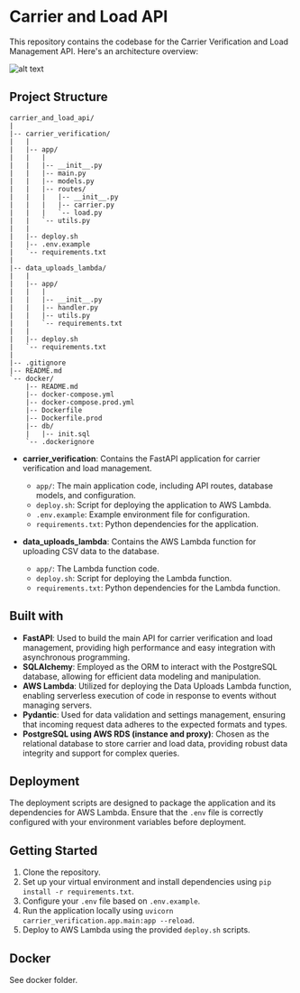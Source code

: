 # Carrier and Load API

This repository contains the codebase for the Carrier Verification and Load Management API. Here's an architecture overview:

![alt text](<Screenshot 2025-01-15 at 9.15.35 AM.png>)

## Project Structure

```
carrier_and_load_api/
|
|-- carrier_verification/
|   |
|   |-- app/
|   |   |
|   |   |-- __init__.py
|   |   |-- main.py
|   |   |-- models.py
|   |   |-- routes/
|   |   |   |-- __init__.py
|   |   |   |-- carrier.py
|   |   |   `-- load.py
|   |   `-- utils.py
|   |
|   |-- deploy.sh
|   |-- .env.example
|   `-- requirements.txt
|
|-- data_uploads_lambda/
|   |
|   |-- app/
|   |   |
|   |   |-- __init__.py
|   |   |-- handler.py
|   |   |-- utils.py
|   |   `-- requirements.txt
|   |
|   |-- deploy.sh
|   `-- requirements.txt
|
|-- .gitignore
|-- README.md
`-- docker/
    |-- README.md
    |-- docker-compose.yml
    |-- docker-compose.prod.yml
    |-- Dockerfile
    |-- Dockerfile.prod
    |-- db/
    |   |-- init.sql
    `-- .dockerignore
```

- **carrier_verification**: Contains the FastAPI application for carrier verification and load management.
  - `app/`: The main application code, including API routes, database models, and configuration.
  - `deploy.sh`: Script for deploying the application to AWS Lambda.
  - `.env.example`: Example environment file for configuration.
  - `requirements.txt`: Python dependencies for the application.

- **data_uploads_lambda**: Contains the AWS Lambda function for uploading CSV data to the database.
  - `app/`: The Lambda function code.
  - `deploy.sh`: Script for deploying the Lambda function.
  - `requirements.txt`: Python dependencies for the Lambda function.

## Built with

- **FastAPI**: Used to build the main API for carrier verification and load management, providing high performance and easy integration with asynchronous programming.
- **SQLAlchemy**: Employed as the ORM to interact with the PostgreSQL database, allowing for efficient data modeling and manipulation.
- **AWS Lambda**: Utilized for deploying the Data Uploads Lambda function, enabling serverless execution of code in response to events without managing servers.
- **Pydantic**: Used for data validation and settings management, ensuring that incoming request data adheres to the expected formats and types.
- **PostgreSQL using AWS RDS (instance and proxy)**: Chosen as the relational database to store carrier and load data, providing robust data integrity and support for complex queries.

## Deployment

The deployment scripts are designed to package the application and its dependencies for AWS Lambda. Ensure that the `.env` file is correctly configured with your environment variables before deployment.

## Getting Started

1. Clone the repository.
2. Set up your virtual environment and install dependencies using `pip install -r requirements.txt`.
3. Configure your `.env` file based on `.env.example`.
4. Run the application locally using `uvicorn carrier_verification.app.main:app --reload`.
5. Deploy to AWS Lambda using the provided `deploy.sh` scripts.

## Docker
See docker folder. 

